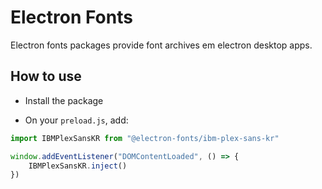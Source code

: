 # Electron Fonts

Electron fonts packages provide font archives em electron desktop apps.

## How to use

* Install the package

* On your `preload.js`, add:

```ts
import IBMPlexSansKR from "@electron-fonts/ibm-plex-sans-kr"

window.addEventListener("DOMContentLoaded", () => {
    IBMPlexSansKR.inject()
})
```